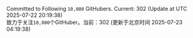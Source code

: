 Committed to Following `10,000` GitHubers. Current: <!-- FOLLOWING_COUNT -->302<!-- FOLLOWING_COUNT --> (Update at UTC <!-- LAST_UPDATED -->2025-07-22 20:19:38<!-- LAST_UPDATED -->)<br>
致力于关注`10,000`个GitHuber。当前：<!-- FOLLOWING_COUNT -->302<!-- FOLLOWING_COUNT --> (更新于北京时间 <!-- LAST_UPDATED_CST -->2025-07-23 04:19:38<!-- LAST_UPDATED_CST -->)
